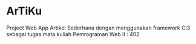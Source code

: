 # ArTiKu
Project Web App Artikel Sederhana dengan menggunakan framework CI3 sebagai tugas mata kuliah Pemrograman Web II : 402
